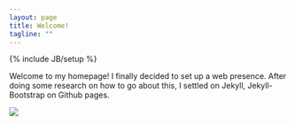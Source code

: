 ```yaml
---
layout: page
title: Welcome!
tagline: ""
---
```

{% include JB/setup %}
<div class="row">
<div class="span9">
<p>
	Welcome to my homepage! I finally decided to set up a web presence. After doing some research on how to go about this, I settled on Jekyll, Jekyll-Bootstrap on Github pages.
</p>
</div>
<div class="span3">
	<img src="{{ ASSET_PATH }}images/Profile.jpg">
</div>
</div>